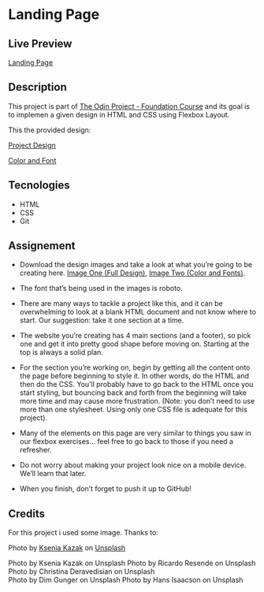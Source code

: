# Landing Page

## Live Preview
[Landing Page](https://dak79.github.io/odin-landing/)


## Description
This project is part of [The Odin Project - Foundation Course](https://www.theodinproject.com/lessons/foundations-landing-page) and its goal is to implemen a given design in HTML and CSS using Flexbox Layout.

This the provided design:

[Project Design](https://cdn.statically.io/gh/TheOdinProject/curriculum/81a5d553f4073e593d23a6ab00d50eef8620796d/foundations/html_css/project/imgs/01.png)

[Color and Font](https://cdn.statically.io/gh/TheOdinProject/curriculum/81a5d553f4073e593d23a6ab00d50eef8620796d/foundations/html_css/project/imgs/02.png)


## Tecnologies
* HTML
* CSS
* Git


## Assignement
* Download the design images and take a look at what you’re going to be creating here. [Image One (Full Design)](https://cdn.statically.io/gh/TheOdinProject/curriculum/81a5d553f4073e593d23a6ab00d50eef8620796d/foundations/html_css/project/imgs/01.png), [Image Two (Color and Fonts)](https://cdn.statically.io/gh/TheOdinProject/curriculum/81a5d553f4073e593d23a6ab00d50eef8620796d/foundations/html_css/project/imgs/02.png).

* The font that’s being used in the images is roboto.

* There are many ways to tackle a project like this, and it can be overwhelming to look at a blank HTML document and not know where to start. Our suggestion: take it one section at a time. 

* The website you’re creating has 4 main sections (and a footer), so pick one and get it into pretty good shape before moving on. Starting at the top is always a solid plan.

* For the section you’re working on, begin by getting all the content onto the page before beginning to style it. In other words, do the HTML and then do the CSS. You’ll probably have to go back to the HTML once you start styling, but bouncing back and forth from the beginning will take more time and may cause more frustration. (Note: you don’t need to use more than one stylesheet. Using only one CSS file is adequate for this project).

* Many of the elements on this page are very similar to things you saw in our flexbox exercises… feel free to go back to those if you need a refresher.

* Do not worry about making your project look nice on a mobile device. We’ll learn that later.

* When you finish, don’t forget to push it up to GitHub!



## Credits

For this project i used some image. Thanks to:

Photo by <a href="https://unsplash.com/@ksusha_kazak?utm_source=unsplash&utm_medium=referral&utm_content=creditCopyText">Ksenia Kazak</a> on <a href="https://unsplash.com/@ksusha_kazak?utm_source=unsplash&utm_medium=referral&utm_content=creditCopyText">Unsplash</a>
  
Photo by Ksenia Kazak on Unsplash
Photo by Ricardo Resende on Unsplash  
Photo by Christina Deravedisian on Unsplash  
Photo by Dim Gunger on Unsplash
Photo by Hans Isaacson on Unsplash
